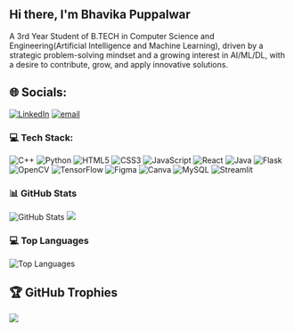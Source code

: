 ## Hi there, I'm Bhavika Puppalwar
A 3rd Year Student of B.TECH in Computer Science and Engineering(Artificial Intelligence and Machine Learning), driven by a strategic problem-solving mindset and a growing interest in AI/ML/DL, with a desire to contribute, grow, and apply innovative solutions.

## 🌐 Socials:
[![LinkedIn](https://img.shields.io/badge/LinkedIn-%230077B5.svg?logo=linkedin&logoColor=white)](www.linkedin.com/in/bhavika-puppalwar-186a962a4) [![email](https://img.shields.io/badge/Email-D14836?logo=gmail&logoColor=white)](mailto:puppalwarbhavika@gmail.com) 

### 💻 Tech Stack:
 ![C++](https://img.shields.io/badge/c++-%2300599C.svg?style=flat&logo=c%2B%2B&logoColor=white) ![Python](https://img.shields.io/badge/python-%2314354C.svg?style=flat&logo=c%2B%2B&logoColor=white)
 ![HTML5](https://img.shields.io/badge/html5-%23E34F26.svg?style=flat&logo=html5&logoColor=white)  ![CSS3](https://img.shields.io/badge/css3-%231572B6.svg?style=flat&logo=css3&logoColor=white) ![JavaScript](https://img.shields.io/badge/javascript-%23323330.svg?style=flat&logo=c%2B%2B&logoColor=white) ![React](https://img.shields.io/badge/react-%2320232a.svg?style=flat&logo=c%2B%2B&logoColor=white)  ![Java](https://img.shields.io/badge/java-%23ED8B00.svg?style=flat&logo=openjdk&logoColor=white) ![Flask](https://img.shields.io/badge/flask-%23000.svg?style=flat&logo=c%2B%2B&logoColor=white) ![OpenCV](https://img.shields.io/badge/opencv-%23white.svg?style=flat&logo=c%2B%2B&logoColor=white) ![TensorFlow](https://img.shields.io/badge/TensorFlow-%23FF6F00.svg?style=flat&logo=c%2B%2B&logoColor=white) ![Figma](https://img.shields.io/badge/figma-%23F24E1E.svg?style=flat&logo=c%2B%2B&logoColor=white) ![Canva](https://img.shields.io/badge/Canva-%2300C4CC.svg?style=flat&logo=c%2B%2B&logoColor=white) ![MySQL](https://img.shields.io/badge/mysql-4479A1.svg?style=flat&logo=c%2B%2B&logoColor=white) ![Streamlit](https://img.shields.io/badge/Streamlit-%23FE4B4B.svg?style=flat&logo=c%2B%2B&logoColor=white)

### 📊 GitHub Stats

![GitHub Stats](https://github-readme-stats.vercel.app/api?username=Bhavikaa324&show_icons=true&theme=radical)
![](https://github-readme-streak-stats.herokuapp.com/?user=Bhavikaa324&theme=dark&hide_border=false)<br/>


### 💻 Top Languages

![Top Languages](https://github-readme-stats.vercel.app/api/top-langs/?username=Bhavikaa324&layout=compact&theme=radical)

## 🏆 GitHub Trophies
![](https://github-profile-trophy.vercel.app/?username=Bhavikaa324&theme=radical&no-frame=false&no-bg=false&margin-w=4)

